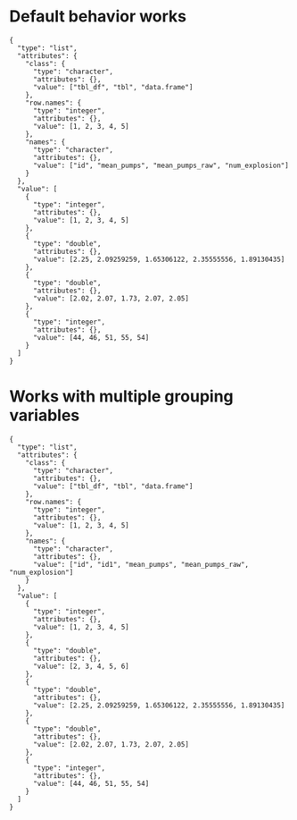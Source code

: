 # Default behavior works

    {
      "type": "list",
      "attributes": {
        "class": {
          "type": "character",
          "attributes": {},
          "value": ["tbl_df", "tbl", "data.frame"]
        },
        "row.names": {
          "type": "integer",
          "attributes": {},
          "value": [1, 2, 3, 4, 5]
        },
        "names": {
          "type": "character",
          "attributes": {},
          "value": ["id", "mean_pumps", "mean_pumps_raw", "num_explosion"]
        }
      },
      "value": [
        {
          "type": "integer",
          "attributes": {},
          "value": [1, 2, 3, 4, 5]
        },
        {
          "type": "double",
          "attributes": {},
          "value": [2.25, 2.09259259, 1.65306122, 2.35555556, 1.89130435]
        },
        {
          "type": "double",
          "attributes": {},
          "value": [2.02, 2.07, 1.73, 2.07, 2.05]
        },
        {
          "type": "integer",
          "attributes": {},
          "value": [44, 46, 51, 55, 54]
        }
      ]
    }

# Works with multiple grouping variables

    {
      "type": "list",
      "attributes": {
        "class": {
          "type": "character",
          "attributes": {},
          "value": ["tbl_df", "tbl", "data.frame"]
        },
        "row.names": {
          "type": "integer",
          "attributes": {},
          "value": [1, 2, 3, 4, 5]
        },
        "names": {
          "type": "character",
          "attributes": {},
          "value": ["id", "id1", "mean_pumps", "mean_pumps_raw", "num_explosion"]
        }
      },
      "value": [
        {
          "type": "integer",
          "attributes": {},
          "value": [1, 2, 3, 4, 5]
        },
        {
          "type": "double",
          "attributes": {},
          "value": [2, 3, 4, 5, 6]
        },
        {
          "type": "double",
          "attributes": {},
          "value": [2.25, 2.09259259, 1.65306122, 2.35555556, 1.89130435]
        },
        {
          "type": "double",
          "attributes": {},
          "value": [2.02, 2.07, 1.73, 2.07, 2.05]
        },
        {
          "type": "integer",
          "attributes": {},
          "value": [44, 46, 51, 55, 54]
        }
      ]
    }

